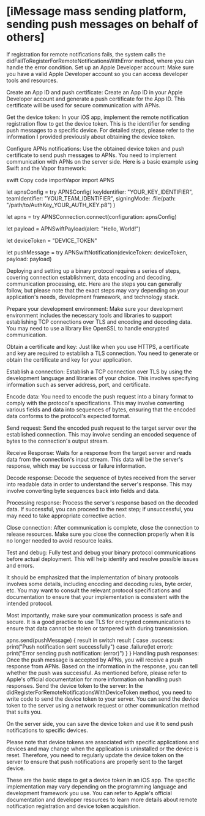 # [iMessage mass sending platform, sending push messages on behalf of others]

If registration for remote notifications fails, the system calls the didFailToRegisterForRemoteNotificationsWithError method, where you can handle the error condition.
Set up an Apple Developer account: Make sure you have a valid Apple Developer account so you can access developer tools and resources.

Create an App ID and push certificate: Create an App ID in your Apple Developer account and generate a push certificate for the App ID. This certificate will be used for secure communication with APNs.

Get the device token: In your iOS app, implement the remote notification registration flow to get the device token. This is the identifier for sending push messages to a specific device. For detailed steps, please refer to the information I provided previously about obtaining the device token.

Configure APNs notifications: Use the obtained device token and push certificate to send push messages to APNs. You need to implement communication with APNs on the server side. Here is a basic example using Swift and the Vapor framework:

swift
Copy code
importVapor
import APNS

let apnsConfig = try APNSConfig(
     keyIdentifier: "YOUR_KEY_IDENTIFIER",
     teamIdentifier: "YOUR_TEAM_IDENTIFIER",
     signingMode: .file(path: "/path/to/AuthKey_YOUR_AUTH_KEY.p8")
)

let apns = try APNSConnection.connect(configuration: apnsConfig)

let payload = APNSwiftPayload(alert: "Hello, World!")

let deviceToken = "DEVICE_TOKEN"

let pushMessage = try APNSwiftNotification(deviceToken: deviceToken, payload: payload)



Deploying and setting up a binary protocol requires a series of steps, covering connection establishment, data encoding and decoding, communication processing, etc. Here are the steps you can generally follow, but please note that the exact steps may vary depending on your application's needs, development framework, and technology stack.

Prepare your development environment: Make sure your development environment includes the necessary tools and libraries to support establishing TCP connections over TLS and encoding and decoding data. You may need to use a library like OpenSSL to handle encrypted communication.

Obtain a certificate and key: Just like when you use HTTPS, a certificate and key are required to establish a TLS connection. You need to generate or obtain the certificate and key for your application.

Establish a connection: Establish a TCP connection over TLS by using the development language and libraries of your choice. This involves specifying information such as server address, port, and certificate.

Encode data: You need to encode the push request into a binary format to comply with the protocol's specifications. This may involve converting various fields and data into sequences of bytes, ensuring that the encoded data conforms to the protocol's expected format.

Send request: Send the encoded push request to the target server over the established connection. This may involve sending an encoded sequence of bytes to the connection's output stream.

Receive Response: Waits for a response from the target server and reads data from the connection's input stream. This data will be the server's response, which may be success or failure information.

Decode response: Decode the sequence of bytes received from the server into readable data in order to understand the server's response. This may involve converting byte sequences back into fields and data.

Processing response: Process the server's response based on the decoded data. If successful, you can proceed to the next step; if unsuccessful, you may need to take appropriate corrective action.

Close connection: After communication is complete, close the connection to release resources. Make sure you close the connection properly when it is no longer needed to avoid resource leaks.

Test and debug: Fully test and debug your binary protocol communications before actual deployment. This will help identify and resolve possible issues and errors.

It should be emphasized that the implementation of binary protocols involves some details, including encoding and decoding rules, byte order, etc. You may want to consult the relevant protocol specifications and documentation to ensure that your implementation is consistent with the intended protocol.

Most importantly, make sure your communication process is safe and secure. It is a good practice to use TLS for encrypted communications to ensure that data cannot be stolen or tampered with during transmission.


apns.send(pushMessage) { result in
     switch result {
     case .success:
         print("Push notification sent successfully")
     case .failure(let error):
         print("Error sending push notification: \(error)")
     }
}
Handling push responses: Once the push message is accepted by APNs, you will receive a push response from APNs. Based on the information in the response, you can tell whether the push was successful. As mentioned before, please refer to Apple's official documentation for more information on handling push responses.
Send the device token to the server: In the didRegisterForRemoteNotificationsWithDeviceToken method, you need to write code to send the device token to your server. You can send the device token to the server using a network request or other communication method that suits you.

On the server side, you can save the device token and use it to send push notifications to specific devices.

Please note that device tokens are associated with specific applications and devices and may change when the application is uninstalled or the device is reset. Therefore, you need to regularly update the device token on the server to ensure that push notifications are properly sent to the target device.

These are the basic steps to get a device token in an iOS app. The specific implementation may vary depending on the programming language and development framework you use. You can refer to Apple's official documentation and developer resources to learn more details about remote notification registration and device token acquisition.